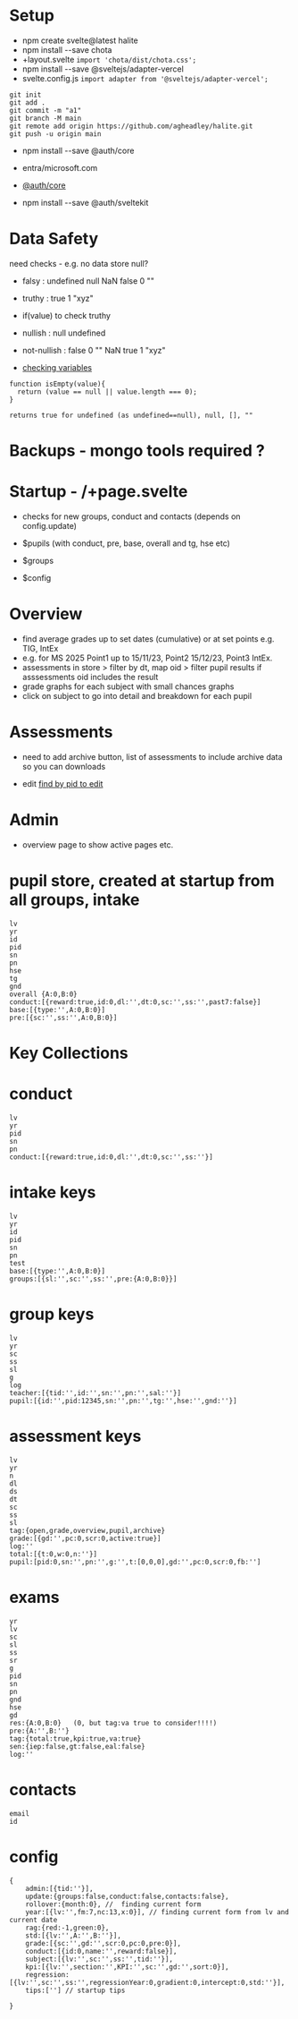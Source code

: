 # Setup

- npm create svelte@latest halite
- npm install --save chota
- +layout.svelte ``` import 'chota/dist/chota.css'; ```
- npm install --save @sveltejs/adapter-vercel
- svelte.config.js ``` import adapter from '@sveltejs/adapter-vercel'; ```

```
git init
git add .
git commit -m "a1"
git branch -M main
git remote add origin https://github.com/agheadley/halite.git
git push -u origin main
```

- npm install --save @auth/core
- entra/microsoft.com
- [@auth/core](https://stackoverflow.com/questions/75063006/sveltekit-hooks-and-msal-js-using-azure-ad-b2c-results-in-non-browser-environm)

- npm install --save @auth/sveltekit



# Data Safety

need checks - e.g. no data store null?

- falsy : undefined null NaN false 0 ""
- truthy : true 1 "xyz"

- if(value) to check truthy

- nullish : null undefined
- not-nullish : false 0 "" NaN true 1 "xyz"

- [checking variables](https://stackoverflow.com/questions/5515310/is-there-a-standard-function-to-check-for-null-undefined-or-blank-variables-in)

```
function isEmpty(value){
  return (value == null || value.length === 0);
}

returns true for undefined (as undefined==null), null, [], ""

```

# Backups - mongo tools required ?

# Startup - /+page.svelte

- checks for new groups, conduct and contacts (depends on config.update)

- $pupils (with conduct, pre, base, overall and tg, hse etc)
- $groups
- $config


# Overview

- find average grades up to set dates (cumulative) or at set points e.g. TIG, IntEx
- e.g. for MS 2025 Point1 up to 15/11/23, Point2 15/12/23, Point3 IntEx.
- assessments in store > filter by dt, map oid > filter pupil results if asssessments oid includes the result
- grade graphs for each subject with small chances graphs
- click on subject to go into detail and breakdown for each pupil


# Assessments

- need to add archive button, list of assessments to include archive data so you can downloads

- edit [find by pid to edit](https://www.mongodb.com/docs/drivers/node/current/fundamentals/crud/write-operations/embedded-arrays/#:~:text=To%20update%20the%20first%20array,use%20the%20filtered%20positional%20operator.)



# Admin

- overview page to show active pages etc.

# pupil store, created at startup from all groups, intake
```
lv
yr
id 
pid 
sn 
pn 
hse 
tg 
gnd 
overall {A:0,B:0}
conduct:[{reward:true,id:0,dl:'',dt:0,sc:'',ss:'',past7:false}]
base:[{type:'',A:0,B:0}] 
pre:[{sc:'',ss:'',A:0,B:0}]
```

# Key Collections

# conduct 
```
lv
yr
pid
sn
pn
conduct:[{reward:true,id:0,dl:'',dt:0,sc:'',ss:''}]
```

# intake keys
```
lv
yr
id
pid
sn
pn
test
base:[{type:'',A:0,B:0}] 
groups:[{sl:'',sc:'',ss:'',pre:{A:0,B:0}}]
```
# group keys
```
lv
yr
sc
ss
sl
g
log
teacher:[{tid:'',id:'',sn:'',pn:'',sal:''}]
pupil:[{id:'',pid:12345,sn:'',pn:'',tg:'',hse:'',gnd:''}]
```

# assessment keys
```
lv
yr
n
dl 
ds
dt
sc
ss
sl
tag:{open,grade,overview,pupil,archive}
grade:[{gd:'',pc:0,scr:0,active:true}]
log:''
total:[{t:0,w:0,n:''}]
pupil:[pid:0,sn:'',pn:'',g:'',t:[0,0,0],gd:'',pc:0,scr:0,fb:'']
```

# exams
```
yr
lv
sc
sl
ss
sr
g
pid
sn
pn
gnd
hse
gd
res:{A:0,B:0}   (0, but tag:va true to consider!!!!)
pre:{A:'',B:''}
tag:{total:true,kpi:true,va:true}
sen:{iep:false,gt:false,eal:false} 
log:''
```

# contacts
```
email
id
```
# config
```
{
    admin:[{tid:''}],
    update:{groups:false,conduct:false,contacts:false}, 
    rollover:{month:0}, //  finding current form
    year:[{lv:'',fm:7,nc:13,x:0}], // finding current form from lv and current date
    rag:{red:-1,green:0},
    std:[{lv:'',A:'',B:''}],
    grade:[{sc:'',gd:'',scr:0,pc:0,pre:0}],
    conduct:[{id:0,name:'',reward:false}],
    subject:[{lv:'',sc:'',ss:'',tid:''}],
    kpi:[{lv:'',section:'',KPI:'',sc:'',gd:'',sort:0}],
    regression:[{lv:'',sc:'',ss:'',regressionYear:0,gradient:0,intercept:0,std:''}],
    tips:[''] // startup tips
   
}
```
